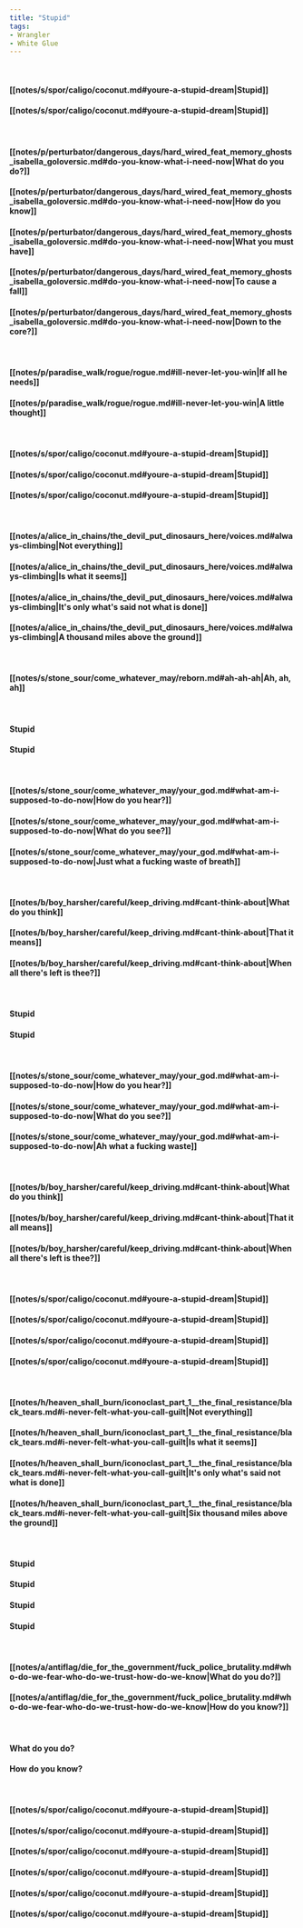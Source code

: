 ```yaml
---
title: "Stupid"
tags:
- Wrangler
- White Glue
---
```

&nbsp;
#### [[notes/s/spor/caligo/coconut.md#youre-a-stupid-dream|Stupid]]
#### [[notes/s/spor/caligo/coconut.md#youre-a-stupid-dream|Stupid]]
&nbsp;
#### [[notes/p/perturbator/dangerous_days/hard_wired_feat_memory_ghosts_isabella_goloversic.md#do-you-know-what-i-need-now|What do you do?]]
#### [[notes/p/perturbator/dangerous_days/hard_wired_feat_memory_ghosts_isabella_goloversic.md#do-you-know-what-i-need-now|How do you know]]
#### [[notes/p/perturbator/dangerous_days/hard_wired_feat_memory_ghosts_isabella_goloversic.md#do-you-know-what-i-need-now|What you must have]]
#### [[notes/p/perturbator/dangerous_days/hard_wired_feat_memory_ghosts_isabella_goloversic.md#do-you-know-what-i-need-now|To cause a fall]]
#### [[notes/p/perturbator/dangerous_days/hard_wired_feat_memory_ghosts_isabella_goloversic.md#do-you-know-what-i-need-now|Down to the core?]]
&nbsp;
#### [[notes/p/paradise_walk/rogue/rogue.md#ill-never-let-you-win|If all he needs]]
#### [[notes/p/paradise_walk/rogue/rogue.md#ill-never-let-you-win|A little thought]]
&nbsp;
#### [[notes/s/spor/caligo/coconut.md#youre-a-stupid-dream|Stupid]]
#### [[notes/s/spor/caligo/coconut.md#youre-a-stupid-dream|Stupid]]
#### [[notes/s/spor/caligo/coconut.md#youre-a-stupid-dream|Stupid]]
&nbsp;
#### [[notes/a/alice_in_chains/the_devil_put_dinosaurs_here/voices.md#always-climbing|Not everything]]
#### [[notes/a/alice_in_chains/the_devil_put_dinosaurs_here/voices.md#always-climbing|Is what it seems]]
#### [[notes/a/alice_in_chains/the_devil_put_dinosaurs_here/voices.md#always-climbing|It's only what's said   not what is done]]
#### [[notes/a/alice_in_chains/the_devil_put_dinosaurs_here/voices.md#always-climbing|A thousand miles above the ground]]
&nbsp;
#### [[notes/s/stone_sour/come_whatever_may/reborn.md#ah-ah-ah|Ah, ah, ah]]
&nbsp;
#### Stupid
#### Stupid
&nbsp;
#### [[notes/s/stone_sour/come_whatever_may/your_god.md#what-am-i-supposed-to-do-now|How do you hear?]]
#### [[notes/s/stone_sour/come_whatever_may/your_god.md#what-am-i-supposed-to-do-now|What do you see?]]
#### [[notes/s/stone_sour/come_whatever_may/your_god.md#what-am-i-supposed-to-do-now|Just what a fucking waste of breath]]
&nbsp;
#### [[notes/b/boy_harsher/careful/keep_driving.md#cant-think-about|What do you think]]
#### [[notes/b/boy_harsher/careful/keep_driving.md#cant-think-about|That it means]]
#### [[notes/b/boy_harsher/careful/keep_driving.md#cant-think-about|When all there's left is thee?]]
&nbsp;
#### Stupid
#### Stupid
&nbsp;
#### [[notes/s/stone_sour/come_whatever_may/your_god.md#what-am-i-supposed-to-do-now|How do you hear?]]
#### [[notes/s/stone_sour/come_whatever_may/your_god.md#what-am-i-supposed-to-do-now|What do you see?]]
#### [[notes/s/stone_sour/come_whatever_may/your_god.md#what-am-i-supposed-to-do-now|Ah what a fucking waste]]
&nbsp;
#### [[notes/b/boy_harsher/careful/keep_driving.md#cant-think-about|What do you think]]
#### [[notes/b/boy_harsher/careful/keep_driving.md#cant-think-about|That it all means]]
#### [[notes/b/boy_harsher/careful/keep_driving.md#cant-think-about|When all there's left is thee?]]
&nbsp;
#### [[notes/s/spor/caligo/coconut.md#youre-a-stupid-dream|Stupid]]
#### [[notes/s/spor/caligo/coconut.md#youre-a-stupid-dream|Stupid]]
#### [[notes/s/spor/caligo/coconut.md#youre-a-stupid-dream|Stupid]]
#### [[notes/s/spor/caligo/coconut.md#youre-a-stupid-dream|Stupid]]
&nbsp;
#### [[notes/h/heaven_shall_burn/iconoclast_part_1__the_final_resistance/black_tears.md#i-never-felt-what-you-call-guilt|Not everything]]
#### [[notes/h/heaven_shall_burn/iconoclast_part_1__the_final_resistance/black_tears.md#i-never-felt-what-you-call-guilt|Is what it seems]]
#### [[notes/h/heaven_shall_burn/iconoclast_part_1__the_final_resistance/black_tears.md#i-never-felt-what-you-call-guilt|It's only what's said   not what is done]]
#### [[notes/h/heaven_shall_burn/iconoclast_part_1__the_final_resistance/black_tears.md#i-never-felt-what-you-call-guilt|Six thousand miles above the ground]]
&nbsp;
#### Stupid
#### Stupid
#### Stupid
#### Stupid
&nbsp;
#### [[notes/a/antiflag/die_for_the_government/fuck_police_brutality.md#who-do-we-fear-who-do-we-trust-how-do-we-know|What do you do?]]
#### [[notes/a/antiflag/die_for_the_government/fuck_police_brutality.md#who-do-we-fear-who-do-we-trust-how-do-we-know|How do you know?]]
&nbsp;
#### What do you do?
#### How do you know?
&nbsp;
#### [[notes/s/spor/caligo/coconut.md#youre-a-stupid-dream|Stupid]]
#### [[notes/s/spor/caligo/coconut.md#youre-a-stupid-dream|Stupid]]
#### [[notes/s/spor/caligo/coconut.md#youre-a-stupid-dream|Stupid]]
#### [[notes/s/spor/caligo/coconut.md#youre-a-stupid-dream|Stupid]]
#### [[notes/s/spor/caligo/coconut.md#youre-a-stupid-dream|Stupid]]
#### [[notes/s/spor/caligo/coconut.md#youre-a-stupid-dream|Stupid]]
